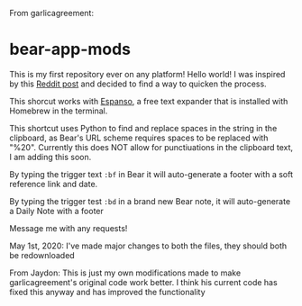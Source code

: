 From garlicagreement:
# bear-app-mods
This is my first repository ever on any platform! Hello world!
I was inspired by this [Reddit post](https://www.reddit.com/r/bearapp/comments/fd7teq/how_i_do_bidirectional_linking_in_bear_ala_roam/) and decided to find a way to quicken the process.

This shorcut works with [Espanso](https://github.com/federico-terzi/espanso), a free text expander that is installed with Homebrew in the terminal.

This shortcut uses Python to find and replace spaces in the string in the clipboard, as Bear's URL scheme requires spaces to be replaced with "%20". Currently this does NOT allow for punctiuations in the clipboard text, I am adding this soon.

By typing the trigger text `:bf` in Bear it will auto-generate a footer with a soft reference link and date.

By typing the trigger test `:bd` in a brand new Bear note, it will auto-generate a Daily Note with a footer

Message me with any requests!

May 1st, 2020: I've made major changes to both the files, they should both be redownloaded

From Jaydon:
This is just my own modifications made to make garlicagreement's original code work better. I think his current code has fixed this anyway and has improved the functionality
